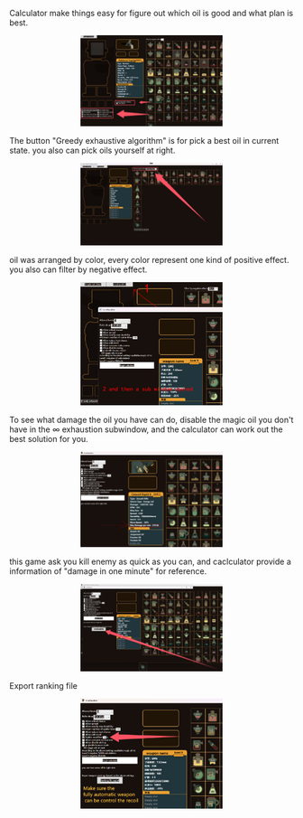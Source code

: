 <p>
    Calculator make things easy for figure out which oil is good and what plan is best.
</p>
<p align="center"><img src="features_1.png" width="50%"></p>
<p>
    The button "Greedy exhaustive algorithm" is for pick a best oil in current state.
    you also can pick oils yourself at right.
</p>
<p align="center"><img src="features_2.png" width="50%"></p>
<p>
    oil was arranged by color, every color represent one kind of positive effect.
    you also can filter by negative effect.
</p>
<p align="center"><img src="features_3.png" width="50%"></p>
<p>
    To see what damage the oil you have can do, disable the magic oil you don't have in the ∞ exhaustion subwindow, and the calculator can work out the best solution for you.
</p>
<p align="center"><img src="features_4.jpg" width="50%"></p>
<p>
    this game ask you kill enemy as quick as you can, and caclculator provide a information of "damage in one minute" for reference.
</p>
<p align="center"><img src="features_5.png" width="50%"></p>
<p>
    Export ranking file
</p>
<p align="center"><img src="features_6.png" width="50%"></p>